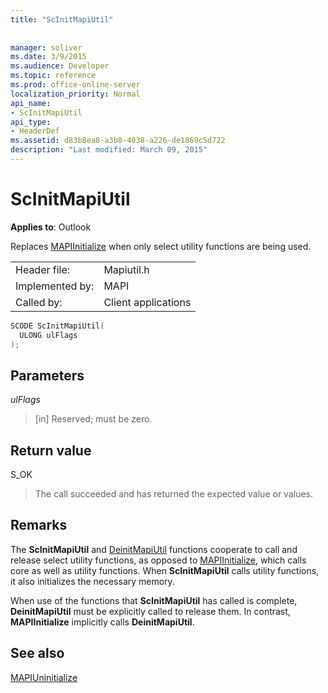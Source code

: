 ```yaml
---
title: "ScInitMapiUtil"
 
 
manager: soliver
ms.date: 3/9/2015
ms.audience: Developer
ms.topic: reference
ms.prod: office-online-server
localization_priority: Normal
api_name:
- ScInitMapiUtil
api_type:
- HeaderDef
ms.assetid: d83b8ea8-a3b8-4038-a226-de1869c5d722
description: "Last modified: March 09, 2015"
---
```


# ScInitMapiUtil

  
  
**Applies to**: Outlook 
  
Replaces [MAPIInitialize](mapiinitialize.md) when only select utility functions are being used. 
  
|||
|:-----|:-----|
|Header file:  <br/> |Mapiutil.h  <br/> |
|Implemented by:  <br/> |MAPI  <br/> |
|Called by:  <br/> |Client applications  <br/> |
   
```cpp
SCODE ScInitMapiUtil(
  ULONG ulFlags
);
```

## Parameters

 _ulFlags_
  
> [in] Reserved; must be zero.
    
## Return value

S_OK 
  
> The call succeeded and has returned the expected value or values.
    
## Remarks

The **ScInitMapiUtil** and [DeinitMapiUtil](deinitmapiutil.md) functions cooperate to call and release select utility functions, as opposed to [MAPIInitialize](mapiinitialize.md), which calls core as well as utility functions. When **ScInitMapiUtil** calls utility functions, it also initializes the necessary memory. 
  
When use of the functions that **ScInitMapiUtil** has called is complete, **DeinitMapiUtil** must be explicitly called to release them. In contrast, **MAPIInitialize** implicitly calls **DeinitMapiUtil**. 
  
## See also



[MAPIUninitialize](mapiuninitialize.md)

